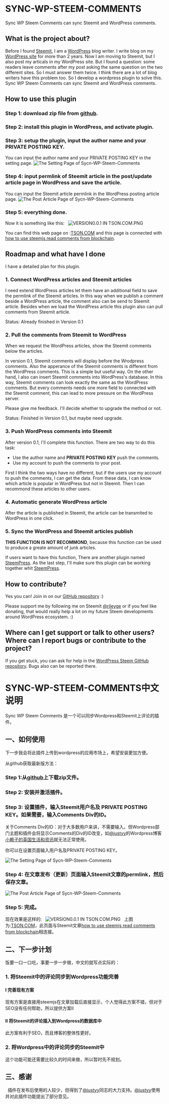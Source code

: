 # SYNC-WP-STEEM-COMMENTS

Sync WP Steem Comments can sync Steemit and WordPress comments.

## What is the project about?

Before I found [Steemit](https://steemit.com), I am a [WordPress](https://wordpress.org/) blog writer. I write blog on my [WordPress site](http:tson.com) for more than 2 years. Now I am moving to Steemit, but I also post my articals in my WordPress site. But I found a question: some readers leave comments after my post asking the same question on the two different sites. So I must answer them twice. I think there are a lot of blog writers have this problem too. So I develop a wordpress plugin to solve this. Sync WP Steem Comments can sync Steemit and WordPress comments.

## How to use this plugin

### Step 1: download zip file from [github](https://github.com/RileyGe/sync-wp-steem-comments).
### Step 2: install this plugin in WordPress, and activate plugin.
### Step 3: setup the plugin, input the author name and your PRIVATE POSTING KEY.
You can input the author name and your PRIVATE POSTING KEY in the setting page.
![The Setting Page of Sycn-WP-Steem-Comments](https://github.com/RileyGe/sync-wp-steem-comments/blob/master/screenshot/SETTING-PAGE.PNG?raw=true)
### Step 4: input permlink of Steemit article in the post/update article page in WordPress and save the article.
You can input the Steemit article permlink in the WordPress posting article page.
![The Post Article Page of Sycn-WP-Steem-Comments](https://github.com/RileyGe/sync-wp-steem-comments/blob/master/screenshot/ADD-ARTICLE-PAGE.PNG?raw=true)
### Step 5: everything done.

Now it is something like this:
 
![VERSION0.0.1 IN TSON.COM.PNG](https://github.com/RileyGe/sync-wp-steem-comments/blob/master/screenshot/VERSION0.0.1%20IN%20TSON.COM.PNG?raw=true)

You can find this web page on :[TSON.COM](http://tson.com/wordpress-steemjs-comments/) and this page is connected with [how to use steemjs read comments from blockchain](https://steemit.com/cn/@rileyge/steemjs).

## Roadmap and what have I done
I have a detailed plan for this plugin.

### 1. Connect WordPress articles and Steemit articles

I need extend WordPress articles let them have an additional field to save the permlink of the Steemit articles. In this way when we publish a comment beside a WordPress article, the comment also can be send to Steemit article. Besides when we load the WordPress article this plugin also can pull comments from Steemit article.

Status: Already finished in Version 0.1

### 2. Pull the comments from Steemit to WordPress

When we request the WordPress articles, show the Steemit comments below the articles.

In version 0.1, Steemit comments will display before the Wrodpress comments. Also the apperance of the Steemit comments is different from the WordPress comments. This is a simple but useful way. On the other hand, I also can insert Steemit comments into WordPress's database. In this way, Steemit comments can look exactly the same as the WordPress comments. But every comments needs one more field to connected with the Steemit comment, this can lead to more pressure on the WordPress server.

Please give me feedback. I'll decide whether to upgrade the method or not.

Status: Finished in Version 0.1, but maybe need upgrade.

### 3. Push WordPress comments into Steemit

After version 0.1, I'll complete this function. There are two way to do this task:

* Use the author name and **PRIVATE POSTING KEY** push the comments. 
* Use my account to push the comments to your post.

First I think the two ways have no different, but if the users use my account to push the comments, I can get the data. From these data, I can know which article is popular in WordPress but not in Steemit. Then I can recommond these articles to other users.

### 4. Automatic generate WordPress article

After the article is published in Steemit, the article can be transmited to WordPress in one click.

### 5. Sync the WordPress and Steemit articles publish

**THIS FUNCTION IS NOT RECOMMOND**, because this function can be used to produce a greate amount of junk articles.

If users want to have this function, There are another plugin named [SteemPress](https://github.com/drov0/steempress). As the last step, I'll make sure this plugin can be working together whit [SteemPress](https://github.com/drov0/steempress).

## How to contribute?
Yes you can! Join in on our [GitHub repository](https://github.com/RileyGe/sync-wp-steem-comments/) :)

Please support me by following me on Steemit [@rileyge](https://steemit.com/@rileyge) or if you feel like donating, that would really help a lot on my future Steem developments around WordPress ecosystem. :)

## Where can I get support or talk to other users? Where can I report bugs or contribute to the project?

If you get stuck, you can ask for help in the [WordPress Steem GitHub repository](https://github.com/RileyGe/sync-wp-steem-comments/issues). Bugs also can be reported there.

# SYNC-WP-STEEM-COMMENTS中文说明

Sync WP Steem Comments 是一个可以同步Wordpress和Steemit上评论的插件。

## 一、如何使用

下一步我会将此插件上传到wordpress的应用市场上，希望安装更加方便。

从github获取最新版方法：

### Step 1:从[github](https://github.com/RileyGe/sync-wp-steem-comments)上下载zip文件。
### Step 2: 安装并激活插件。
### Step 3: 设置插件，输入Steemit用户名及 PRIVATE POSTING KEY。如果需要，输入Comments Div的ID。

关于Comments Div的ID：对于大多数用户来讲，不需要输入。但Wordpress部门主题和插件会将显示Comments的Div的ID改变，如[@justyy](https://steemit.com/@justyy)的Wordpress博客[小赖子的英国生活和资讯](https://justyy.com/)就无法正常使用。

你可以在设置页面输入用户名及PRIVATE POSTING KEY。

![The Setting Page of Sycn-WP-Steem-Comments](https://github.com/RileyGe/sync-wp-steem-comments/blob/master/screenshot/SETTING-PAGE.PNG?raw=true)
### Step 4: 在文章发布（更新）页面输入Steemit文章的permlink，然后保存文章。

![The Post Article Page of Sycn-WP-Steem-Comments](https://github.com/RileyGe/sync-wp-steem-comments/blob/master/screenshot/ADD-ARTICLE-PAGE.PNG?raw=true)
### Step 5: 完成。

现在效果是这样的:
 
![VERSION0.0.1 IN TSON.COM.PNG](https://github.com/RileyGe/sync-wp-steem-comments/blob/master/screenshot/VERSION0.0.1%20IN%20TSON.COM.PNG?raw=true)
 
上图为:[TSON.COM](http://tson.com/wordpress-steemjs-comments/)，此页面与Steemit文章[how to use steemjs read comments from blockchain](https://steemit.com/cn/@rileyge/steemjs)相连接。

## 二、下一步计划

饭要一口一口吃，事要一步一步做，中文的就写点实际的：

### 1. 将Steemit中的评论同步到Wordpress功能完善

#### I 完善现有方案
现有方案是直接用steemjs在文章加载后直接显示，个人觉得此方案不错，但对于SEO没有任何帮助，所以提供方案II
#### II 将Steemit的评论插入到Wordpress的数据库中
此方案有利于SEO，而且博客的整体性更好。

### 2. 将Wordpress中的评论同步的Steemit中
这个功能可能还需要比较久的时间来做，所以暂时先不规划。 
 
## 三、感谢
 
插件在发布后使用的人较少，但得到了[@justyy](https://steemit.com/@justyy)同志的大力支持。[@justyy](https://steemit.com/@justyy)使用并对此插件功能提出了部分意见。
